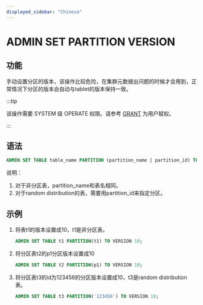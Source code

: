 ```yaml
---
displayed_sidebar: "Chinese"
---
```


# ADMIN SET PARTITION VERSION

## 功能

手动设置分区的版本，该操作比较危险，在集群元数据出问题的时候才会用到，正常情况下分区的版本会自动与tablet的版本保持一致。

:::tip

该操作需要 SYSTEM 级 OPERATE 权限。请参考 [GRANT](../account-management/GRANT.md) 为用户赋权。

:::

## 语法

```sql
ADMIN SET TABLE table_name PARTITION (partition_name | partition_id) TO VERSION xxx;
```

说明：

1. 对于非分区表，partition_name和表名相同。
2. 对于random distribution的表，需要用partition_id来指定分区。

## 示例

1. 将表t1的版本设置成10，t1是非分区表。

    ```sql
    ADMIN SET TABLE t1 PARTITION(t1) TO VERSION 10;
    ```

2. 将分区表t2的p1分区版本设置成10

    ```sql
    ADMIN SET TABLE t2 PARTITION(p1) TO VERSION 10;
    ```

3. 将分区表t3的id为123456的分区版本设置成10，t3是random distribution表。

    ```sql
    ADMIN SET TABLE t3 PARTITION('123456') TO VERSION 10;
    ```
